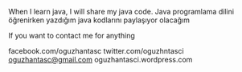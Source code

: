 When I learn java, I will share my java code.
Java programlama dilini öğrenirken yazdığım java kodlarını paylaşıyor olacağım


If you want to contact me for anything

facebook.com/oguzhantasc
twitter.com/oguzhntasci
oguzhantasc@gmail.com
oguzhantasci.wordpress.com
